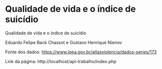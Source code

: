 # Qualidade de vida e o índice de suicídio

Qualidade de vida e o índice de suicídio

Eduardo Felipe Back Chassot e Gustavo Henrique Nienov

Fonte dos dados: https://www.ipea.gov.br/atlasviolencia/dados-series/173

Link da página: http://localhost/api-trabalho/index.php
